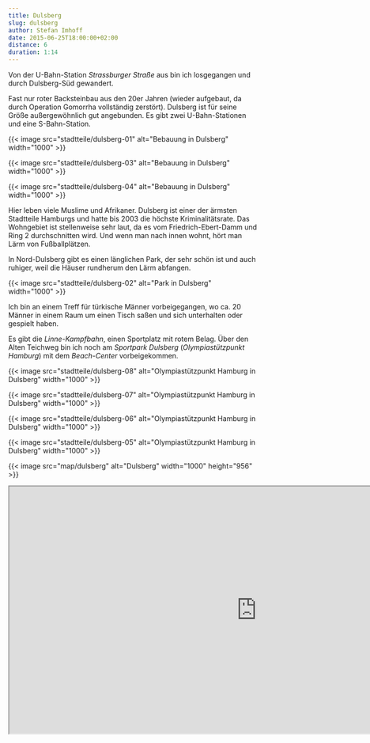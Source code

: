 ```yaml
---
title: Dulsberg
slug: dulsberg
author: Stefan Imhoff
date: 2015-06-25T18:00:00+02:00
distance: 6
duration: 1:14
---
```


Von der U-Bahn-Station *Strassburger Straße* aus bin ich losgegangen und durch Dulsberg-Süd gewandert.

Fast nur roter Backsteinbau aus den 20er Jahren (wieder aufgebaut, da durch Operation Gomorrha vollständig zerstört). Dulsberg ist für seine Größe außergewöhnlich gut angebunden. Es gibt zwei U-Bahn-Stationen und eine S-Bahn-Station.

{{< image src="stadtteile/dulsberg-01" alt="Bebauung in Dulsberg" width="1000" >}}

{{< image src="stadtteile/dulsberg-03" alt="Bebauung in Dulsberg" width="1000" >}}

{{< image src="stadtteile/dulsberg-04" alt="Bebauung in Dulsberg" width="1000" >}}

Hier leben viele Muslime und Afrikaner. Dulsberg ist einer der ärmsten Stadtteile Hamburgs und hatte bis 2003 die höchste Kriminalitätsrate. Das Wohngebiet ist stellenweise sehr laut, da es vom Friedrich-Ebert-Damm und Ring 2 durchschnitten wird. Und wenn man nach innen wohnt, hört man Lärm von Fußballplätzen.

In Nord-Dulsberg gibt es einen länglichen Park, der sehr schön ist und auch ruhiger, weil die Häuser rundherum den Lärm abfangen.

{{< image src="stadtteile/dulsberg-02" alt="Park in Dulsberg" width="1000" >}}

Ich bin an einem Treff für türkische Männer vorbeigegangen, wo ca. 20 Männer in einem Raum um einen Tisch saßen und sich unterhalten oder gespielt haben.

Es gibt die *Linne-Kampfbahn*, einen Sportplatz mit rotem Belag. Über den Alten Teichweg bin ich noch am *Sportpark Dulsberg* (*Olympiastützpunkt Hamburg*) mit dem *Beach-Center* vorbeigekommen.

{{< image src="stadtteile/dulsberg-08" alt="Olympiastützpunkt Hamburg in Dulsberg" width="1000" >}}

{{< image src="stadtteile/dulsberg-07" alt="Olympiastützpunkt Hamburg in Dulsberg" width="1000" >}}

{{< image src="stadtteile/dulsberg-06" alt="Olympiastützpunkt Hamburg in Dulsberg" width="1000" >}}

{{< image src="stadtteile/dulsberg-05" alt="Olympiastützpunkt Hamburg in Dulsberg" width="1000" >}}

{{< image src="map/dulsberg" alt="Dulsberg" width="1000" height="956" >}}

<iframe class="map" src="https://www.google.com/maps/d/u/0/embed?mid=1AnMqAxAuujp1SmoHMmTPpfvPCfQ" width="1000" height="500">
</iframe>
